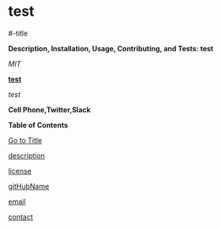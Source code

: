 # test
#-title

**Description, Installation, Usage, Contributing, and Tests: test**

_MIT_

[**test**](http://github.com/joedip16)

*test*

**Cell Phone,Twitter,Slack**

**Table of Contents**

[Go to Title](#title)

[description](READEME.md/description)

[license](READEME.md/license)

[gitHubName](READEME.md/githubname)

[email](READEME.md/email)

[contact](READEME.md/contact)
